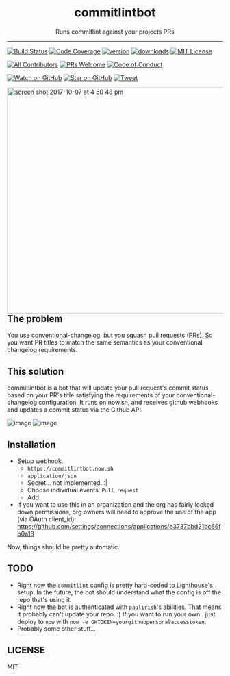 <div align="center">
<h1>commitlintbot</h1>

<p>Runs commitlint against your projects PRs</p>
</div>

<hr />

[![Build Status][build-badge]][build]
[![Code Coverage][coverage-badge]][coverage]
[![version][version-badge]][package]
[![downloads][downloads-badge]][npmtrends]
[![MIT License][license-badge]][LICENSE]

[![All Contributors](https://img.shields.io/badge/all_contributors-1-orange.svg?style=flat-square)](#contributors)
[![PRs Welcome][prs-badge]][prs]
[![Code of Conduct][coc-badge]][coc]

[![Watch on GitHub][github-watch-badge]][github-watch]
[![Star on GitHub][github-star-badge]][github-star]
[![Tweet][twitter-badge]][twitter]

<img width="528" align="right" alt="screen shot 2017-10-07 at 4 50 48 pm" src="https://user-images.githubusercontent.com/39191/31313114-5967e096-ab8d-11e7-98b5-6bae28da0a94.png">


## The problem

You use [conventional-changelog](http://conventionalcommits.org/), but you squash pull requests (PRs). So you want PR titles to match the same semantics as your conventional changelog requirements.

## This solution

commitlintbot is a bot that will update your pull request's commit status based on your PR's title satisfying the requirements of your conventional-changelog configuration.  It runs on now.sh, and receives github webhooks and updates a commit status via the Github API. 


![image](https://user-images.githubusercontent.com/39191/31453450-16c1c202-ae67-11e7-8b9f-5d7b1d553b2b.png)
![image](https://user-images.githubusercontent.com/39191/31453417-f6da45ae-ae66-11e7-9727-24c69d2fc03b.png)

## Installation

* Setup webhook.
  * `https://commitlintbot.now.sh`
  * `application/json`
  * Secret... not implemented. :|
  * Choose individual events: `Pull request`
  * Add.
* If you want to use this in an organization and the org has fairly locked down permissions, org owners will need to approve the use of the app (via OAuth client_id): https://github.com/settings/connections/applications/e3737bbd21bc66fb0a18

Now, things should be pretty automatic.

## TODO

* Right now the `commitlint` config is pretty hard-coded to Lighthouse's setup. In the future, the bot should understand what the config is off the repo that's using it.
* Right now the bot is authenticated with `paulirish`'s abilities. That means it probably can't update your repo. :) If you want to run your own.. just deploy to `now` with `now -e GHTOKEN=yourgithubpersonalaccesstoken`.
* Probably some other stuff...



## LICENSE

MIT

[npm]: https://www.npmjs.com/
[node]: https://nodejs.org
[build-badge]: https://img.shields.io/travis/paulirish/commitlintbot.svg?style=flat-square
[build]: https://travis-ci.org/paulirish/commitlintbot
[coverage-badge]: https://img.shields.io/codecov/c/github/paulirish/commitlintbot.svg?style=flat-square
[coverage]: https://codecov.io/github/paulirish/commitlintbot
[version-badge]: https://img.shields.io/npm/v/commitlintbot.svg?style=flat-square
[package]: https://www.npmjs.com/package/commitlintbot
[downloads-badge]: https://img.shields.io/npm/dm/commitlintbot.svg?style=flat-square
[npmtrends]: http://www.npmtrends.com/commitlintbot
[license-badge]: https://img.shields.io/npm/l/commitlintbot.svg?style=flat-square
[license]: https://github.com/paulirish/commitlintbot/blob/master/LICENSE
[prs-badge]: https://img.shields.io/badge/PRs-welcome-brightgreen.svg?style=flat-square
[prs]: http://makeapullrequest.com
[donate-badge]: https://img.shields.io/badge/$-support-green.svg?style=flat-square
[coc-badge]: https://img.shields.io/badge/code%20of-conduct-ff69b4.svg?style=flat-square
[coc]: https://github.com/paulirish/commitlintbot/blob/master/other/CODE_OF_CONDUCT.md
[github-watch-badge]: https://img.shields.io/github/watchers/paulirish/commitlintbot.svg?style=social
[github-watch]: https://github.com/paulirish/commitlintbot/watchers
[github-star-badge]: https://img.shields.io/github/stars/paulirish/commitlintbot.svg?style=social
[github-star]: https://github.com/paulirish/commitlintbot/stargazers
[twitter]: https://twitter.com/intent/tweet?text=Check%20out%20commitlintbot%20by%20%40paulirish%20https%3A%2F%2Fgithub.com%2Fpaulirish%2Fcommitlintbot%20%F0%9F%91%8D
[twitter-badge]: https://img.shields.io/twitter/url/https/github.com/paulirish/commitlintbot.svg?style=social
[emojis]: https://github.com/paulirish/all-contributors#emoji-key
[all-contributors]: https://github.com/paulirish/all-contributors
